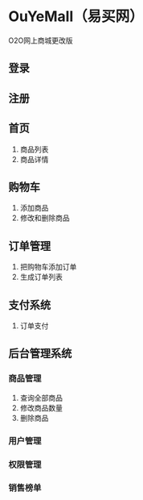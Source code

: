 # OuYeMall（易买网）
O2O网上商城更改版

## 登录

## 注册

## 首页
1. 商品列表
2. 商品详情

## 购物车
1. 添加商品
2. 修改和删除商品

## 订单管理
1. 把购物车添加订单
2. 生成订单列表

## 支付系统
1. 订单支付

## 后台管理系统

### 商品管理
1. 查询全部商品
2. 修改商品数量
3. 删除商品

### 用户管理

### 权限管理

### 销售榜单
